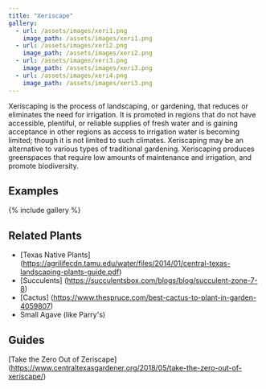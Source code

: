 ```yaml
---
title: "Xeriscape"
gallery:
  - url: /assets/images/xeri1.png
    image_path: /assets/images/xeri1.png
  - url: /assets/images/xeri2.png
    image_path: /assets/images/xeri2.png
  - url: /assets/images/xeri3.png
    image_path: /assets/images/xeri3.png
  - url: /assets/images/xeri4.png
    image_path: /assets/images/xeri3.png
---
```


Xeriscaping is the process of landscaping, or gardening, that reduces or eliminates the need for irrigation. It is promoted in regions that do not have accessible, plentiful, or reliable supplies of fresh water and is gaining acceptance in other regions as access to irrigation water is becoming limited; though it is not limited to such climates. Xeriscaping may be an alternative to various types of traditional gardening. Xeriscaping produces greenspaces that require low amounts of maintenance and irrigation, and promote biodiversity.

## Examples
{% include gallery %}

## Related Plants
- [Texas Native Plants] (https://agrilifecdn.tamu.edu/water/files/2014/01/central-texas-landscaping-plants-guide.pdf)
- [Succulents] (https://succulentsbox.com/blogs/blog/succulent-zone-7-8)
- [Cactus] (https://www.thespruce.com/best-cactus-to-plant-in-garden-4059807)
- Small Agave (like Parry's)

## Guides
[Take the Zero Out of Zeriscape] (https://www.centraltexasgardener.org/2018/05/take-the-zero-out-of-xeriscape/)
